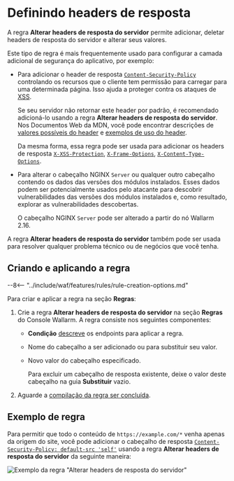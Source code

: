 # Definindo headers de resposta

A regra **Alterar headers de resposta do servidor** permite adicionar, deletar headers de resposta do servidor e alterar seus valores.

Este tipo de regra é mais frequentemente usado para configurar a camada adicional de segurança do aplicativo, por exemplo:

* Para adicionar o header de resposta [`Content-Security-Policy`](https://developer.mozilla.org/en-US/docs/Web/HTTP/Headers/Content-Security-Policy) controlando os recursos que o cliente tem permissão para carregar para uma determinada página. Isso ajuda a proteger contra os ataques de [XSS](../../attacks-vulns-list.md#crosssite-scripting-xss).

    Se seu servidor não retornar este header por padrão, é recomendado adicioná-lo usando a regra **Alterar headers de resposta do servidor**. Nos Documentos Web da MDN, você pode encontrar descrições de [valores possíveis do header](https://developer.mozilla.org/en-US/docs/Web/HTTP/Headers/Content-Security-Policy#directives) e [exemplos de uso do header](https://developer.mozilla.org/en-US/docs/Web/HTTP/CSP#examples_common_use_cases).

    Da mesma forma, essa regra pode ser usada para adicionar os headers de resposta [`X-XSS-Protection`](https://developer.mozilla.org/en-US/docs/Web/HTTP/Headers/X-XSS-Protection), [`X-Frame-Options`](https://developer.mozilla.org/en-US/docs/Web/HTTP/Headers/X-Frame-Options), [`X-Content-Type-Options`](https://developer.mozilla.org/en-US/docs/Web/HTTP/Headers/X-Content-Type-Options).
* Para alterar o cabeçalho NGINX `Server` ou qualquer outro cabeçalho contendo os dados das versões dos módulos instalados. Esses dados podem ser potencialmente usados pelo atacante para descobrir vulnerabilidades das versões dos módulos instalados e, como resultado, explorar as vulnerabilidades descobertas.

    O cabeçalho NGINX `Server` pode ser alterado a partir do nó Wallarm 2.16.

A regra **Alterar headers de resposta do servidor** também pode ser usada para resolver qualquer problema técnico ou de negócios que você tenha.

## Criando e aplicando a regra

--8<-- "../include/waf/features/rules/rule-creation-options.md"

Para criar e aplicar a regra na seção **Regras**:

1. Crie a regra **Alterar headers de resposta do servidor** na seção **Regras** do Console Wallarm. A regra consiste nos seguintes componentes:

     * **Condição** [descreve](add-rule.md#branch-description) os endpoints para aplicar a regra.
     * Nome do cabeçalho a ser adicionado ou para substituir seu valor.
     * Novo valor do cabeçalho especificado.

        Para excluir um cabeçalho de resposta existente, deixe o valor deste cabeçalho na guia **Substituir** vazio.

2. Aguarde a [compilação da regra ser concluída](compiling.md).

## Exemplo de regra

Para permitir que todo o conteúdo de `https://example.com/*` venha apenas da origem do site, você pode adicionar o cabeçalho de resposta [`Content-Security-Policy: default-src 'self'`](https://developer.mozilla.org/en-US/docs/Web/HTTP/CSP#example_1) usando a regra **Alterar headers de resposta do servidor** da seguinte maneira:

![Exemplo da regra "Alterar headers de resposta do servidor"](../../images/user-guides/rules/add-replace-response-header.png)